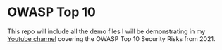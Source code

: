 # OWASP Top 10 
This repo will include all the demo files I will be demonstrating in my [Youtube channel](https://youtube.com/@raav33n) covering the OWASP Top 10 Security Risks from 2021.


